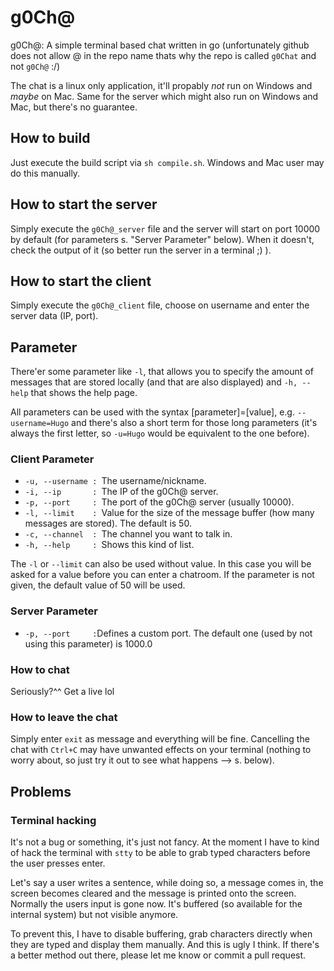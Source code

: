 # g0Ch@
g0Ch@: A simple terminal based chat written in go (unfortunately github does not allow @ in the repo name thats why the repo is called `g0Chat` and not `g0Ch@` :/)

The chat is a linux only application, it'll propably *not* run on Windows and *maybe* on Mac. Same for the server which might also run on Windows and Mac, but there's no guarantee.

## How to build
Just execute the build script via `sh compile.sh`. Windows and Mac user may do this manually.

## How to start the server
Simply execute the `g0Ch@_server` file and the server will start on port 10000 by default (for parameters s. "Server Parameter" below). When it doesn't, check the output of it (so better run the server in a terminal ;) ).

## How to start the client
Simply execute the `g0Ch@_client` file, choose on username and enter the server data (IP, port).

## Parameter
There'er some parameter like `-l`, that allows you to specify the amount of messages that are stored locally (and that are also displayed) and `-h, --help` that shows the help page.

All parameters can be used with the syntax [parameter]=[value], e.g. `--username=Hugo` and there's also a short term for those long parameters (it's always the first letter, so `-u=Hugo` would be equivalent to the one before).
### Client Parameter
* `-u, --username : `The username/nickname.
* `-i, --ip       : `The IP of the g0Ch@ server.
* `-p, --port     : `The port of the g0Ch@ server (usually 10000).
* `-l, --limit    : `Value for the size of the message buffer (how many messages are stored). The default is 50.
* `-c, --channel  : `The channel you want to talk in.
* `-h, --help     : `Shows this kind of list.

The `-l` or `--limit` can also be used without value. In this case you will be asked for a value before you can enter a chatroom. If the parameter is not given, the default value of 50 will be used.

### Server Parameter
* `-p, --port     :`Defines a custom port. The default one (used by not using this parameter) is 1000.0

### How to chat
Seriously?^^ Get a live lol

### How to leave the chat
Simply enter `exit` as message and everything will be fine. Cancelling the chat with `Ctrl+C` may have unwanted effects on your terminal (nothing to worry about, so just try it out to see what happens --> s. below).

## Problems
### Terminal hacking
It's not a bug or something, it's just not fancy. At the moment I have to kind of hack the terminal with `stty` to be able to grab typed characters before the user presses enter.

Let's say a user writes a sentence, while doing so, a message comes in, the screen becomes cleared and the message is printed onto the screen. Normally the users input is gone now. It's buffered (so available for the internal system) but not visible anymore.

To prevent this, I have to disable buffering, grab characters directly when they are typed and display them manually. And this is ugly I think. If there's a better method out there, please let me know or commit a pull request.
